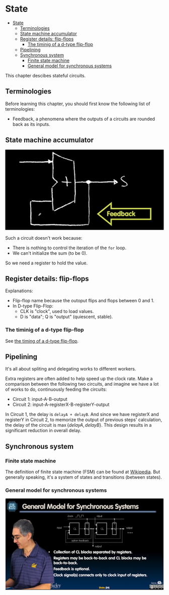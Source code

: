 # State

<!--toc:start-->
- [State](#state)
  - [Terminologies](#terminologies)
  - [State machine accumulator](#state-machine-accumulator)
  - [Register details: flip-flops](#register-details-flip-flops)
    - [The timinig of a d-type flip-flop](#the-timinig-of-a-d-type-flip-flop)
  - [Pipelining](#pipelining)
  - [Synchronous system](#synchronous-system)
    - [Finite state machine](#finite-state-machine)
    - [General model for synchronous systems](#general-model-for-synchronous-systems)
<!--toc:end-->

This chapter descibes stateful circuits.

## Terminologies

Before learning this chapter, you should first know the following list of
terminologies:
*   Feedback, a phenomena where the outputs of a circuits are rounded back as
    its inputs.

## State machine accumulator

![A-failure-accumulator](failure-accumulator.png "A failure accumulator")

Such a circuit doesn't work because:
*   There is nothing to control the iteration of the `for` loop.
*   We can't initialize the sum (to be 0).

So we need a register to hold the value.

## Register details: flip-flops

Explanations:
*   Flip-flop name because the outoput flips and flops between 0 and 1.
*   In D-type Flip-Flop:
    *   CLK is "clock", used to load values.
    *   D is "data"; Q is "output" (quiescent, stable).

### The timinig of a d-type flip-flop

See [the timing of a d-type flip-flop](./timing-of-d-flip-flop.md).

## Pipelining

It's all about spliting and delegating works to different workers.

Extra registers are often added to help speed up the clock rate. Make a
comparison between the following two circuits, and imagine we have a lot of
works to do, continuously feeding the circuits:

*   Circuit 1: input-A-B-output
*   Circuit 2: input-A-registerX-B-registerY-output

In Circuit 1, the delay is `delayA + delayB`. And since we have registerX and
registerY in Circuit 2, to memorize the output of previous steps' calculation,
the delay of the circuit is $\max \{delayA, delayB\}$. This design results in a
significant reduction in overall delay.

## Synchronous system

### Finite state machine

The definition of finite state machine (FSM) can be found at
[Wikipedia][finite-state-machine]. But generally speaking, it's a system of
states and transitions (between states).

[finite-state-machine]: https://en.wikipedia.org/wiki/Finite-state_machine

### General model for synchronous systems

![General-model-for-synchronous-systems](./general-model-for-synchronous-systems.png)
